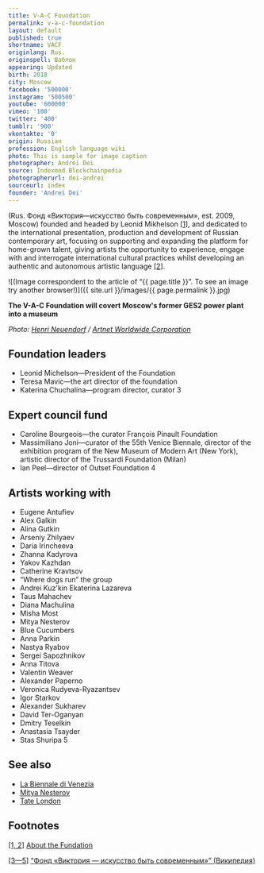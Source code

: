 ```yaml
---
title: V-A-C Foundation
permalink: v-a-c-foundation
layout: default
published: true
shortname: VACF
originlang: Rus.
originspell: Шаблон
appearing: Updated
birth: 2018
city: Moscow
facebook: '500000'
instagram: '500500'
youtube: '600000'
vimeo: '100'
twitter: '400'
tumblr: '900'
vkontakte: '0'
origin: Russian
profession: English language wiki
photo: This is sample for image caption
photographer: Andrei Dei
source: Indexmod Blockchainpedia
photographerurl: dei-andrei
sourceurl: index
founder: 'Andrei Dei'
---
```

(Rus. Фонд «Виктория—искусство быть современным», est. 2009, Moscow) founded and headed by Leonid Mikhelson <span id="a1">[\[1\]](#f1)</span>, and dedicated to the international presentation, production and development of Russian contemporary art, focusing on supporting and expanding the platform for home-grown talent, giving artists the opportunity to experience, engage with and interrogate international cultural practices whilst developing an authentic and autonomous artistic language <span id="a2">[\[2\]](#f2)</span>.

![(Image correspondent to the article of “{{ page.title }}”. To see an image try another browser!)]({{ site.url }}/images/{{ page.permalink }}.jpg)

**The V-A-C Foundation will covert Moscow's former GES2 power plant into a museum**

*Photo: [Henri Neuendorf](index) / [Artnet Worldwide Corporation](index)*

## Foundation leaders

+ Leonid Michelson—President of the Foundation
+ Teresa Mavic—the art director of the foundation
+ Katerina Chuchalina—program director, curator 3

## Expert council fund

+ Caroline Bourgeois—the curator François Pinault Foundation
+ Massimiliano Joni—curator of the 55th Venice Biennale, director of the exhibition program of the New Museum of Modern Art (New York), artistic director of the Trussardi Foundation (Milan)
+ Ian Peel—director of Outset Foundation 4

## Artists working with

+ Eugene Antufiev
+ Alex Galkin
+ Alina Gutkin
+ Arseniy Zhilyaev
+ Daria Irincheeva
+ Zhanna Kadyrova
+ Yakov Kazhdan
+ Catherine Kravtsov
+ “Where dogs run” the group
+ Andrei Kuz'kin Ekaterina Lazareva
+ Taus Mahachev
+ Diana Machulina
+ Misha Most
+ Mitya Nesterov
+ Blue Cucumbers
+ Anna Parkin
+ Nastya Ryabov
+ Sergei Sapozhnikov
+ Anna Titova
+ Valentin Weaver
+ Alexander Paperno
+ Veronica Rudyeva-Ryazantsev
+ Igor Starkov
+ Alexander Sukharev
+ David Ter-Oganyan
+ Dmitry Teselkin
+ Anastasia Tsayder
+ Stas Shuripa 5

## See also

+ [La Biennale di Venezia](index)
+ [Mitya Nesterov](index)
+ [Tate London ](index)

## Footnotes

[[1, 2]](#a1) <span id="f1"></span> [About the Fundation](http://www.v-a-c.ru/foundation/)

[[3—5]](#a2) <span id="f2"></span> [“Фонд «Виктория — искусство быть современным»” (Википедия)](https://ru.wikipedia.org/wiki/Фонд_«Виктория_—_искусство_быть_современным»)

